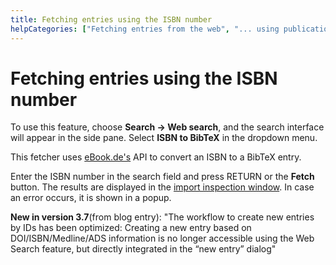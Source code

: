 ```yaml
---
title: Fetching entries using the ISBN number
helpCategories: ["Fetching entries from the web", "... using publication identifiers"]
---
```


# Fetching entries using the ISBN number

To use this feature, choose **Search -&gt; Web search**, and the search interface will appear in the side pane. Select **ISBN to BibTeX** in the dropdown menu.

This fetcher uses [eBook.de's](http://www.ebook.de/) API to convert an ISBN to a BibTeX entry.

Enter the ISBN number in the search field and press <kdb>RETURN</kdb> or the **Fetch** button. 
The results are displayed in the [import inspection window](ImportInspectionDialog).
In case an error occurs, it is shown in a popup.

**New in version 3.7**(from blog entry): "The workflow to create new entries by IDs has been optimized: Creating a new entry based on DOI/ISBN/Medline/ADS information is no longer accessible using the Web Search feature, but directly integrated in the “new entry” dialog"
